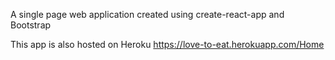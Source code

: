 A single page web application created using create-react-app and Bootstrap

This app is also hosted on Heroku
https://love-to-eat.herokuapp.com/Home

